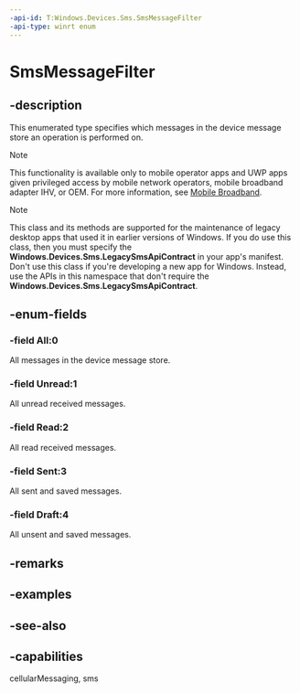 ```yaml
---
-api-id: T:Windows.Devices.Sms.SmsMessageFilter
-api-type: winrt enum
---
```


<!-- Enumeration syntax
public enum Windows.Devices.Sms.SmsMessageFilter : int
-->

# SmsMessageFilter

## -description
This enumerated type specifies which messages in the device message store an operation is performed on.

> [!NOTE]
> This functionality is available only to mobile operator apps and UWP apps given privileged access by mobile network operators, mobile broadband adapter IHV, or OEM. For more information, see [Mobile Broadband](/windows-hardware/drivers/mobilebroadband/index).

> [!NOTE]
> This class and its methods are supported for the maintenance of legacy desktop apps that used it in earlier versions of Windows. If you do use this class, then you must specify the **Windows.Devices.Sms.LegacySmsApiContract** in your app's manifest. Don't use this class if you're developing a new app for Windows. Instead, use the APIs in this namespace that don't require the **Windows.Devices.Sms.LegacySmsApiContract**.

## -enum-fields
### -field All:0
All messages in the device message store.

### -field Unread:1
All unread received messages.

### -field Read:2
All read received messages.

### -field Sent:3
All sent and saved messages.

### -field Draft:4
All unsent and saved messages.


## -remarks

## -examples

## -see-also


## -capabilities
cellularMessaging, sms
